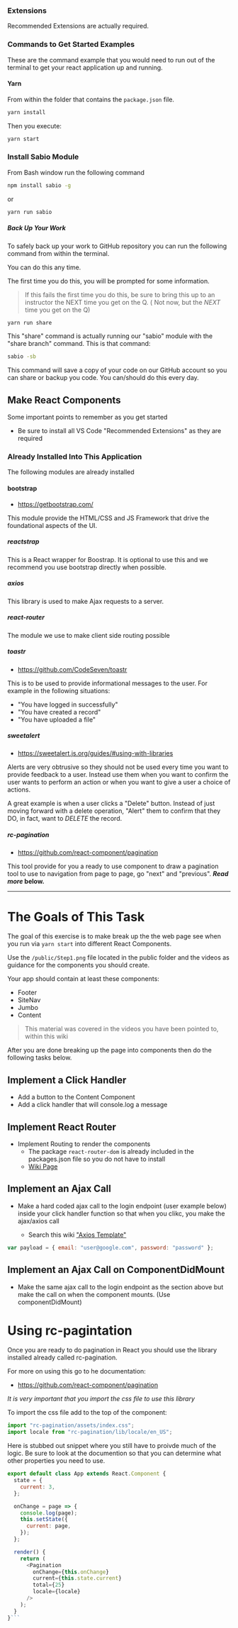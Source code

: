 ### Extensions

Recommended Extensions are actually required.

### Commands to Get Started Examples

These are the command example that you would need to run out of the terminal to get your react application up and running.

#### Yarn

From within the folder that contains the `package.json` file.

```bash
yarn install
```

Then you execute:

```bash
yarn start
```

### Install Sabio Module

From Bash window run the following command

```bash
npm install sabio -g
```

or

```bash
yarn run sabio
```

##### Back Up Your Work

To safely back up your work to GitHub repository you can run the following command from within the terminal.

You can do this any time.

The first time you do this, you will be prompted for some information.

> If this fails the first time you do this, be sure to bring this up to an instructor the NEXT time you get on the Q. ( Not now, but the _NEXT_ time you get on the Q)

```bash
yarn run share
```

This "share" command is actually running our "sabio" module with the "share branch" command. This is that command:

```bash
sabio -sb
```

This command will save a copy of your code on our GitHub account so you can share or backup you code. You can/should do this every day.

## Make React Components

Some important points to remember as you get started

- Be sure to install all VS Code "Recommended Extensions" as they are required

### Already Installed Into This Application

The following modules are already installed

#### bootstrap

- https://getbootstrap.com/

This module provide the HTML/CSS and JS Framework that drive the foundational aspects of the UI.

##### reactstrap

This is a React wrapper for Boostrap. It is optional to use this and we recommend you use bootstrap directly when possible.

##### axios

This library is used to make Ajax requests to a server.

##### react-router

The module we use to make client side routing possible

##### toastr

- https://github.com/CodeSeven/toastr

This is to be used to provide informational messages to the user. For example in the following situations:

- "You have logged in successfully"
- "You have created a record"
- "You have uploaded a file"

##### sweetalert

- https://sweetalert.js.org/guides/#using-with-libraries

Alerts are very obtrusive so they should not be used every time you want to provide feedback to a user. Instead use them when you want to confirm the user wants to perform an action or when you want to give a user a choice of actions.

A great example is when a user clicks a "Delete" button. Instead of just moving forward with a delete operation, "Alert" them to confirm that they DO, in fact, want to _DELETE_ the record.

##### rc-pagination

- https://github.com/react-component/pagination

This tool provide for you a ready to use component to draw a pagination tool to use to navigation from page to page, go "next" and "previous". **_Read more_ below.**

---

# The Goals of This Task

The goal of this exercise is to make break up the the web page see when you run via `yarn start` into different React Components.

Use the `/public/Step1.png` file located in the public folder and the videos as guidance for the components you should create.

Your app should contain at least these components:

- Footer
- SiteNav
- Jumbo
- Content

> This material was covered in the videos you have been pointed to, within this wiki

After you are done breaking up the page into components then do the following tasks below.

## Implement a Click Handler

- Add a button to the Content Component
- Add a click handler that will console.log a message

## Implement React Router

- Implement Routing to render the components
  - The package `react-router-dom` is already included in the packages.json file so you do not have to install
  - [Wiki Page](https://github.com/sabiocode/wiki/blob/master/javascript/React/React-Router/README.md)

## Implement an Ajax Call

- Make a hard coded ajax call to the login endpoint (user example below) inside your click handler function so that when you clikc, you make the ajax/axios call

  - Search this wiki ["Axios Template"](https://github.com/sabiocode/wiki/blob/master/javascript/Axios)

```javascript
var payload = { email: "user@google.com", password: "password" };
```

## Implement an Ajax Call on ComponentDidMount

- Make the same ajax call to the login endpoint as the section above but make the call on when the component mounts. (Use componentDidMount)

# Using rc-pagintation

Once you are ready to do pagination in React you should use the library installed already called rc-pagination.

For more on using this go to he documentation:

- https://github.com/react-component/pagination

_It is very important that you import the css file to use this library_

To import the css file add to the top of the component:

```javascript
import "rc-pagination/assets/index.css";
import locale from "rc-pagination/lib/locale/en_US";
```

Here is stubbed out snippet where you still have to proivde much of the logic. Be sure to look at the documention so that you can determine what other properties you need to use.

````javascript
export default class App extends React.Component {
  state = {
    current: 3,
  };

  onChange = page => {
    console.log(page);
    this.setState({
      current: page,
    });
  };

  render() {
    return (
      <Pagination
        onChange={this.onChange}
        current={this.state.current}
        total={25}
        locale={locale}
      />
    );
  }
}```
````
